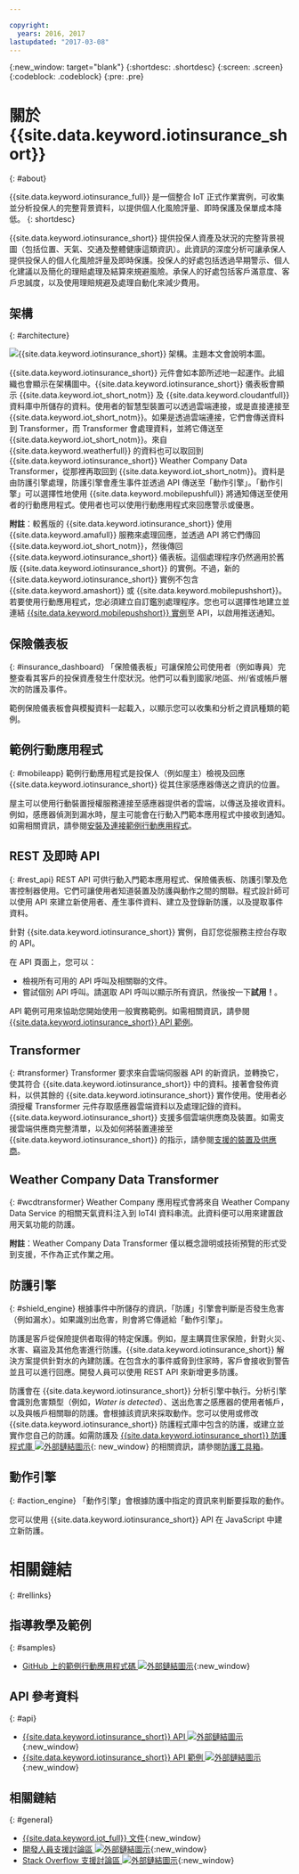 ```yaml
---

copyright:
  years: 2016, 2017
lastupdated: "2017-03-08"
---
```


<!-- Common attributes used in the template are defined as follows: -->
{:new_window: target="blank"}
{:shortdesc: .shortdesc}
{:screen: .screen}
{:codeblock: .codeblock}
{:pre: .pre}

# 關於 {{site.data.keyword.iotinsurance_short}}
{: #about}

{{site.data.keyword.iotinsurance_full}} 是一個整合 IoT 正式作業實例，可收集並分析投保人的完整背景資料，以提供個人化風險評量、即時保護及保單成本降低。
{: shortdesc}

{{site.data.keyword.iotinsurance_short}} 提供投保人資產及狀況的完整背景視圖（包括位置、天氣、交通及整體健康這類資訊）。此資訊的深度分析可讓承保人提供投保人的個人化風險評量及即時保護。投保人的好處包括透過早期警示、個人化建議以及簡化的理賠處理及結算來規避風險。承保人的好處包括客戶滿意度、客戶忠誠度，以及使用理賠規避及處理自動化來減少費用。

## 架構
{: #architecture}

![{{site.data.keyword.iotinsurance_short}} 架構。主題本文會說明本圖。](images/IoT4I_architecture.svg "{{site.data.keyword.iotinsurance_short}} 架構")

{{site.data.keyword.iotinsurance_short}} 元件會如本節所述地一起運作。此組織也會顯示在架構圖中。{{site.data.keyword.iotinsurance_short}} 儀表板會顯示 {{site.data.keyword.iot_short_notm}} 及 {{site.data.keyword.cloudantfull}} 資料庫中所儲存的資料。使用者的智慧型裝置可以透過雲端連接，或是直接連接至 {{site.data.keyword.iot_short_notm}}。如果是透過雲端連接，它們會傳送資料到 Transformer，而 Transformer 會處理資料，並將它傳送至 {{site.data.keyword.iot_short_notm}}。來自 {{site.data.keyword.weatherfull}} 的資料也可以取回到 {{site.data.keyword.iotinsurance_short}} Weather Company Data Transformer，從那裡再取回到 {{site.data.keyword.iot_short_notm}}。資料是由防護引擎處理，防護引擎會產生事件並透過 API 傳送至「動作引擎」。「動作引擎」可以選擇性地使用 {{site.data.keyword.mobilepushfull}} 將通知傳送至使用者的行動應用程式。使用者也可以使用行動應用程式來回應警示或優惠。

**附註**：較舊版的 {{site.data.keyword.iotinsurance_short}} 使用 {{site.data.keyword.amafull}} 服務來處理回應，並透過 API 將它們傳回 {{site.data.keyword.iot_short_notm}}，然後傳回 {{site.data.keyword.iotinsurance_short}} 儀表板。這個處理程序仍然適用於舊版 {{site.data.keyword.iotinsurance_short}} 的實例。不過，新的 {{site.data.keyword.iotinsurance_short}} 實例不包含 {{site.data.keyword.amashort}} 或 {{site.data.keyword.mobilepushshort}}。若要使用行動應用程式，您必須建立自訂鑑別處理程序。您也可以選擇性地建立並連結 [{{site.data.keyword.mobilepushshort}} 實例](../mobilepush/index.html)至 API，以啟用推送通知。

## 保險儀表板
{: #insurance_dashboard}
「保險儀表板」可讓保險公司使用者（例如專員）完整查看其客戶的投保資產發生什麼狀況。他們可以看到國家/地區、州/省或帳戶層次的防護及事件。

範例保險儀表板會與模擬資料一起載入，以顯示您可以收集和分析之資訊種類的範例。

## 範例行動應用程式
{: #mobileapp}
範例行動應用程式是投保人（例如屋主）檢視及回應 {{site.data.keyword.iotinsurance_short}} 從其住家感應器傳送之資訊的位置。

屋主可以使用行動裝置授權服務連接至感應器提供者的雲端，以傳送及接收資料。例如，感應器偵測到漏水時，屋主可能會在行動入門範本應用程式中接收到通知。如需相關資訊，請參閱[安裝及連接範例行動應用程式](iotinsurance_mobile_app.html)。

## REST 及即時 API
{: #rest_api}
REST API 可供行動入門範本應用程式、保險儀表板、防護引擎及危害控制器使用。它們可讓使用者知道裝置及防護與動作之間的關聯。程式設計師可以使用 API 來建立新使用者、產生事件資料、建立及登錄新防護，以及提取事件資料。

針對 {{site.data.keyword.iotinsurance_short}} 實例，自訂您從服務主控台存取的 API。

在 API 頁面上，您可以：  
  - 檢視所有可用的 API 呼叫及相關聯的文件。
  - 嘗試個別 API 呼叫。請選取 API 呼叫以顯示所有資訊，然後按一下**試用！**。

API 範例可用來協助您開始使用一般實務範例。如需相關資訊，請參閱 [{{site.data.keyword.iotinsurance_short}} API 範例](https://github.com/IBM-Bluemix/iot4i-api-examples-nodejs)。


## Transformer
{: #transformer}
Transformer 要求來自雲端伺服器 API 的新資訊，並轉換它，使其符合 {{site.data.keyword.iotinsurance_short}} 中的資料。接著會發佈資料，以供其餘的 {{site.data.keyword.iotinsurance_short}} 實作使用。使用者必須授權 Transformer 元件存取感應器雲端資料以及處理記錄的資料。{{site.data.keyword.iotinsurance_short}} 支援多個雲端供應商及裝置。如需支援雲端供應商完整清單，以及如何將裝置連接至 {{site.data.keyword.iotinsurance_short}} 的指示，請參閱[支援的裝置及供應商](iotinsurance_supporteddevices.html)。

## Weather Company Data Transformer
{: #wcdtransformer}
Weather Company 應用程式會將來自 Weather Company Data Service 的相關天氣資料注入到 IoT4I 資料串流。此資料便可以用來建置啟用天氣功能的防護。

**附註**：Weather Company Data Transformer 僅以概念證明或技術預覽的形式受到支援，不作為正式作業之用。

## 防護引擎
{: #shield_engine}
根據事件中所儲存的資訊，「防護」引擎會判斷是否發生危害（例如漏水）。如果識別出危害，則會將它傳遞給「動作引擎」。

防護是客戶從保險提供者取得的特定保護。例如，屋主購買住家保險，針對火災、水害、竊盜及其他危害進行防護。{{site.data.keyword.iotinsurance_short}} 解決方案提供針對水的內建防護。在包含水的事件威脅到住家時，客戶會接收到警告並且可以進行回應。開發人員可以使用 REST API 來新增更多防護。
  

防護會在 {{site.data.keyword.iotinsurance_short}} 分析引擎中執行。分析引擎會識別危害類型（例如，*Water is detected*）、送出危害之感應器的使用者帳戶，以及與帳戶相關聯的防護。會根據該資訊來採取動作。您可以使用或修改 {{site.data.keyword.iotinsurance_short}} 防護程式庫中包含的防護，或建立並實作您自己的防護。如需防護及 [{{site.data.keyword.iotinsurance_short}} 防護程式庫 ![外部鏈結圖示](../../icons/launch-glyph.svg)](https://github.com/ibm-watson-iot/ioti-shields){: new_window} 的相關資訊，請參閱[防護工具箱](iotinsurance_shield_toolkit.html)。

## 動作引擎
{: #action_engine}
「動作引擎」會根據防護中指定的資訊來判斷要採取的動作。

您可以使用 {{site.data.keyword.iotinsurance_short}} API 在 JavaScript 中建立新防護。



# 相關鏈結
{: #rellinks}

## 指導教學及範例
{: #samples}
* [GitHub 上的範例行動應用程式碼 ![外部鏈結圖示](../../icons/launch-glyph.svg)](https://github.com/ibm-watson-iot/ioti-mobile){:new_window}

## API 參考資料
{: #api}
* [{{site.data.keyword.iotinsurance_short}} API ![外部鏈結圖示](../../icons/launch-glyph.svg)](https://iot4i-api-docs.mybluemix.net/){:new_window}
* [{{site.data.keyword.iotinsurance_short}} API 範例 ![外部鏈結圖示](../../icons/launch-glyph.svg)](https://github.com/IBM-Bluemix/iot4i-api-examples-nodejs/#iot-for-insurance-api-examples){:new_window}

## 相關鏈結
{: #general}
* [{{site.data.keyword.iot_full}} 文件](https://console.ng.bluemix.net/docs/services/IoT/index.html){:new_window}
* [開發人員支援討論區 ![外部鏈結圖示](../../icons/launch-glyph.svg)](https://developer.ibm.com/answers/search.html?f=&type=question&redirect=search%2Fsearch&sort=relevance&q=%2B[iot]%20%2B[bluemix]){:new_window}
* [Stack Overflow 支援討論區 ![外部鏈結圖示](../../icons/launch-glyph.svg)](http://stackoverflow.com/questions/tagged/ibm-bluemix){:new_window}
